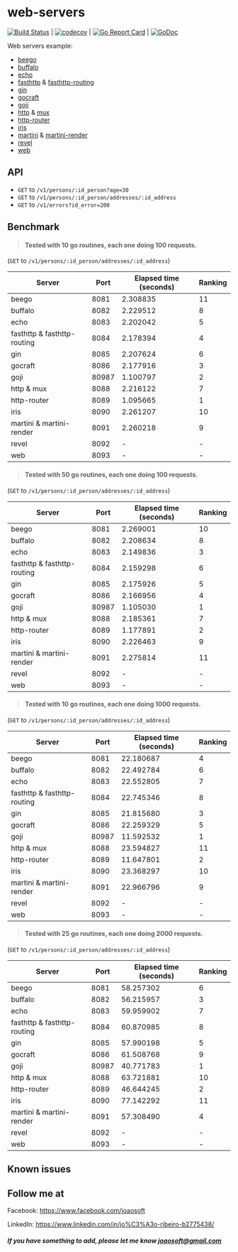 # web-servers
[![Build Status](https://travis-ci.com/joaosoft/web-servers.svg?branch=master)](https://travis-ci.com/joaosoft/web-servers) | [![codecov](https://codecov.io/gh/joaosoft/web-servers/branch/master/graph/badge.svg)](https://codecov.io/gh/joaosoft/web-servers) | [![Go Report Card](https://goreportcard.com/badge/github.com/joaosoft/web-servers)](https://goreportcard.com/report/github.com/joaosoft/web-servers) | [![GoDoc](https://godoc.org/github.com/joaosoft/web-servers?status.svg)](https://godoc.org/github.com/joaosoft/web-servers)

Web servers example:
* [beego](https://github.com/beego/beego)
* [buffalo](https://github.com/gobuffalo/buffalo) 
* [echo](https://github.com/labstack/echo)
* [fasthttp](https://github.com/valyala/fasthttp) & [fasthttp-routing](https://github.com/qiangxue/fasthttp-routing)
* [gin](https://github.com/gin-gonic/gin)
* [gocraft](https://github.com/gocraft/web) 
* [goji](https://github.com/goji/goji) 
* [http](https://github.com/golang/go/blob/master/src/net/http) & [mux](https://github.com/gorilla/mux)
* [http-router](github.com/julienschmidt/httprouter) 
* [iris](https://github.com/kataras/iris) 
* [martini](https://github.com/go-martini/martini) & [martini-render](https://github.com/martini-contrib/render)
* [revel](https://github.com/revel/revel) 
* [web](github.com/joaosoft/web) 

## API
- `GET` to `/v1/persons/:id_person?age=30`
- `GET` to `/v1/persons/:id_person/addresses/:id_address`
- `GET` to `/v1/errors?id_error=200`

## Benchmark
>#### Tested with 10 go routines, each one doing 100 requests.
(`GET` to `/v1/persons/:id_person/addresses/:id_address`)

|Server|Port|Elapsed time (seconds)|Ranking|
|------|----|------------|-----------------|
|beego|8081|2.308835|11|
|buffalo|8082|2.229512|8|
|echo|8083|2.202042|5|
|fasthttp & fasthttp-routing|8084|2.178394|4|
|gin|8085|2.207624|6|
|gocraft|8086|2.177916|3|
|goji|80987|1.100797|2|
|http & mux|8088|2.216122|7|
|http-router|8089|1.095665|1|
|iris|8090|2.261207|10|
|martini & martini-render|8091|2.260218|9|
|revel|8092|-|-|
|web|8093|-|-|

>#### Tested with 50 go routines, each one doing 100 requests.
(`GET` to `/v1/persons/:id_person/addresses/:id_address`)

|Server|Port|Elapsed time (seconds)|Ranking|
|------|----|------------|-----------------|
|beego|8081|2.269001|10|
|buffalo|8082|2.208634|8|
|echo|8083|2.149836|3|
|fasthttp & fasthttp-routing|8084|2.159298|6|
|gin|8085|2.175926|5|
|gocraft|8086|2.166956|4|
|goji|80987|1.105030|1|
|http & mux|8088|2.185361|7|
|http-router|8089|1.177891|2|
|iris|8090|2.226463|9|
|martini & martini-render|8091|2.275814|11|
|revel|8092|-|-|
|web|8093|-|-|

>#### Tested with 10 go routines, each one doing 1000 requests.
(`GET` to `/v1/persons/:id_person/addresses/:id_address`)

|Server|Port|Elapsed time (seconds)|Ranking|
|------|----|------------|-----------------|
|beego|8081|22.180687|4|
|buffalo|8082|22.492784|6|
|echo|8083|22.552805|7|
|fasthttp & fasthttp-routing|8084|22.745346|8|
|gin|8085|21.815680|3|
|gocraft|8086|22.259329|5|
|goji|80987|11.592532|1|
|http & mux|8088|23.594827|11|
|http-router|8089|11.647801|2|
|iris|8090|23.368297|10|
|martini & martini-render|8091|22.966796|9|
|revel|8092|-|-|
|web|8093|-|-|

>#### Tested with 25 go routines, each one doing 2000 requests.
(`GET` to `/v1/persons/:id_person/addresses/:id_address`)

|Server|Port|Elapsed time (seconds)|Ranking|
|------|----|------------|-----------------|
|beego|8081|58.257302|6|
|buffalo|8082|56.215957|3|
|echo|8083|59.959902|7|
|fasthttp & fasthttp-routing|8084|60.870985|8|
|gin|8085|57.990198|5|
|gocraft|8086|61.508768|9|
|goji|80987|40.771783|1|
|http & mux|8088|63.721881|10|
|http-router|8089|46.644245|2|
|iris|8090|77.142292|11|
|martini & martini-render|8091|57.308490|4|
|revel|8092|-|-|
|web|8093|-|-|

## Known issues

## Follow me at
Facebook: https://www.facebook.com/joaosoft

LinkedIn: https://www.linkedin.com/in/jo%C3%A3o-ribeiro-b2775438/

##### If you have something to add, please let me know joaosoft@gmail.com
